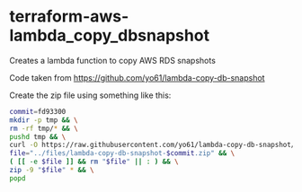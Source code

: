 # terraform-aws-lambda_copy_dbsnapshot

Creates a lambda function to copy AWS RDS snapshots

Code taken from https://github.com/yo61/lambda-copy-db-snapshot

Create the zip file using something like this:

```bash
commit=fd93300
mkdir -p tmp && \
rm -rf tmp/* && \
pushd tmp && \
curl -O https://raw.githubusercontent.com/yo61/lambda-copy-db-snapshot/$commit/index.js && \
file="../files/lambda-copy-db-snapshot-$commit.zip" && \
( [[ -e $file ]] && rm "$file" || : ) && \
zip -9 "$file" * && \
popd
```